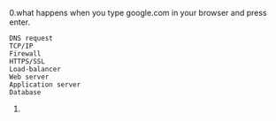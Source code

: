 0.what happens when you type google.com in your browser and press enter.
  
    DNS request
    TCP/IP
    Firewall
    HTTPS/SSL
    Load-balancer
    Web server
    Application server
    Database
1.
